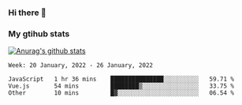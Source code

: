 ### Hi there 👋

### My gtihub stats

[![Anurag's github stats](https://github-readme-stats.vercel.app/api?username=gaozhidong)](https://github.com/gaozhidong/github-readme-stats)

<!--START_SECTION:waka-->
```text
Week: 20 January, 2022 - 26 January, 2022

JavaScript   1 hr 36 mins    ███████████████░░░░░░░░░░   59.71 % 
Vue.js       54 mins         ████████▒░░░░░░░░░░░░░░░░   33.75 % 
Other        10 mins         █▓░░░░░░░░░░░░░░░░░░░░░░░   06.54 % 
```
<!--END_SECTION:waka-->